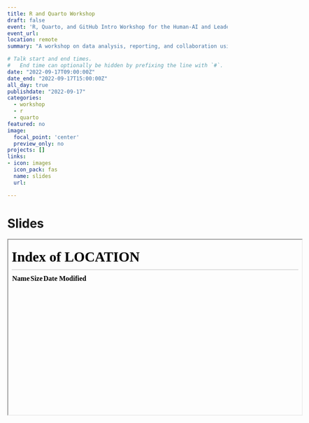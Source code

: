 ```yaml
---
title: R and Quarto Workshop
draft: false
event: 'R, Quarto, and GitHub Intro Workshop for the Human-AI and Leadership and People Management Teams, LMU Munich'
event_url: 
location: remote
summary: "A workshop on data analysis, reporting, and collaboration using R, Quarto, osf, and GitHub."

# Talk start and end times.
#   End time can optionally be hidden by prefixing the line with `#`.
date: "2022-09-17T09:00:00Z"
date_end: "2022-09-17T15:00:00Z"
all_day: true
publishdate: "2022-09-17"
categories:
  - workshop
  - r 
  - quarto
featured: no
image:
  focal_point: 'center'
  preview_only: no
projects: []
links:
- icon: images
  icon_pack: fas
  name: slides
  url: 

---
```


# Slides 

<iframe src=".." width="672" height="400px" data-external="1"></iframe>

 

